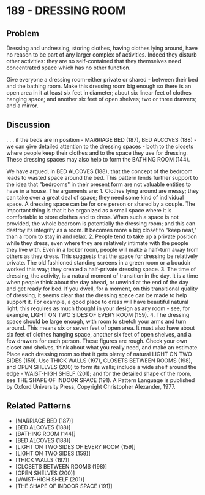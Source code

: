 # 189 - DRESSING ROOM

## Problem

Dressing and undressing, storing clothes, having clothes lying around, have no reason to be part of any larger complex of activities. Indeed they disturb other activities: they are so self-contained that they themselves need concentrated space which has no other function.

Give everyone a dressing room-either private or shared - between their bed and the bathing room. Make this dressing room big enough so there is an open area in it at least six feet in diameter; about six linear feet of clothes hanging space; and another six feet of open shelves; two or three drawers; and a mirror.

## Discussion

. . . if the beds are in position - MARRIAGE BED (187), BED ALCOVES (188) - we can give detailed attention to the dressing spaces - both to the closets where people keep their clothes and to the space they use for dressing. These dressing spaces may also help to form the BATHING ROOM (144).

We have argued, in BED ALCOVES (188), that the concept of the bedroom leads to wasted space around the bed. This pattern lends further support to the idea that "bedrooms" in their present form are not valuable entities to have in a house. The arguments are: 1. Clothes lying around are messy; they can take over a great deal of space; they need some kind of individual space. A dressing space can be for one person or shared by a couple. The important thing is that it be organized as a small space where it is comfortable to store clothes and to dress. When such a space is not provided, the whole bedroom is potentially the dressing room; and this can destroy its integrity as a room. It becomes more a big closet to "keep neat," than a room to stay in and relax. 2. People tend to take up a private position while they dress, even where they are relatively intimate with the people they live with. Even in a locker room, people will make a half-turn away from others as they dress. This suggests that the space for dressing be relatively private. The old fashioned standing screens in a green room or a boudoir worked this way; they created a half-private dressing space. 3. The time of dressing, the activity, is a natural moment of transition in the day. It is a time when people think about the day ahead, or unwind at the end of the day and get ready for bed. If you dwell, for a moment, on this transitional quality of dressing, it seems clear that the dressing space can be made to help support it. For example, a good place to dress will have beautiful natural light; this requires as much thought in your design as any room - see, for example, LIGHT ON TWO SIDES OF EVERY ROOM (159). 4. The dressing space should be large enough, with room to stretch your arms and turn around. This means six or seven feet of open area. It must also have about six feet of clothes hanging space, another six feet of open shelves, and a few drawers for each person. These figures are rough. Check your own closet and shelves, think about what you really need, and make an estimate. Place each dressing room so that it gets plenty of natural LIGHT ON TWO SIDES (159). Use THICK WALLS (197), CLOSETS BETWEEN ROOMS (198), and OPEN SHELVES (200) to form its walls; include a wide shelf around the edge - WAIST-HIGH SHELF (201); and for the detailed shape of the room, see THE SHAPE OF INDOOR SPACE (191). A Pattern Language is published by Oxford University Press, Copyright Christopher Alexander, 1977.

## Related Patterns

- [MARRIAGE BED (187)]
- [BED ALCOVES (188)]
- [BATHING ROOM (144)]
- [BED ALCOVES (188)]
- [LIGHT ON TWO SIDES OF EVERY ROOM (159)]
- [LIGHT ON TWO SIDES (159)]
- [THICK WALLS (197)]
- [CLOSETS BETWEEN ROOMS (198)]
- [OPEN SHELVES (200)]
- [WAIST-HIGH SHELF (201)]
- [THE SHAPE OF INDOOR SPACE (191)]

